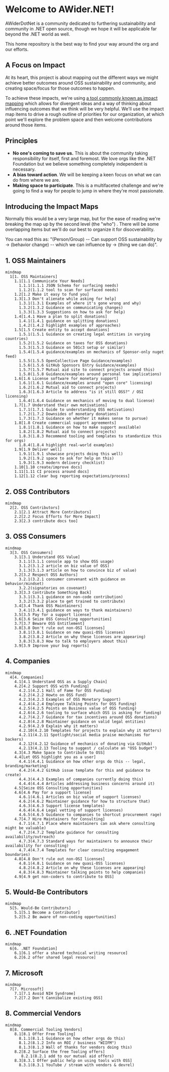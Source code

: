 # Welcome to AWider.NET!

AWiderDotNet is a community dedicated to furthering sustainability and community in .NET open source, though we hope it will be applicable far beyond the .NET world as well.

This home repository is the best way to find your way around the org and our efforts.

## A Focus on Impact

At its heart, this project is about mapping out the different ways we might achieve better outcomes around OSS sustainability and community, and creating space/focus for those outcomes to happen.

To achieve these impacts, we're using [a tool commonly known as impact mapping](https://www.impactmapping.org) which allows for divergent ideas and a way of thinking about influencing outcomes that we think will be very helpful. We'll use the impact map items to drive a rough outline of priorities for our organization, at which point we'll explore the problem space and then welcome contributions around those items.

## Principles

* **No one's coming to save us.** This is about the community taking responsibility for itself, first and foremost. We love orgs like the .NET Foundation but we believe something completely independent is necessary.
* **A bias toward action**. We will be keeping a keen focus on what we can do from where we are.
* **Making space to participate**. This is a multifaceted challenge and we're going to find a way for people to jump in where they're most passionate.

## Introducing the Impact Maps

Normally this would be a very large map, but for the ease of reading we're breaking the map up by the second level (the "who")
. There will be some overlapping items but we'll do our best to organize it for disocverability.

You can read this as: "(Person/Group) -- Can support OSS sustainability by -> (behavior change)  -- which we can influence by -> (thing we can do)".


## 1. OSS Maintainers

```mermaid
mindmap
  1[1. OSS Maintainers]
    1.1[1.1 Communicate Your Needs]
      1.1.1(1.1.1 JSON Schema for surfacing needs)
      1.1.2(1.1.2 tool to scan for surfaced needs)
    1.2[1.2 Make it easy to fund you]
    1.3[1.3 Don't alienate while asking for help]
      1.3.1(1.3.1 Examples of where it's gone wrong and why)
      1.3.2(1.3.2 Guidance on communicating changes)
      1.3.3(1.3.3 Suggestions on how to ask for help)
    1.4[1.4.1 Have a plan to split donations]
      1.4.1(1.4.1 guidance on splitting donations)
      1.4.2(1.4.2 highlight examples of approaches)
    1.5[1.5 Create entity to accept donations]
      1.5.1(1.5.1 Guidance on creating legal entities in varying countries)
      1.5.2(1.5.2 Guidance on taxes for OSS donations)
      1.5.3(1.5.3 Guidance on 501c3 setup or similar)
      1.5.4(1.5.4 guidance/examples on mechanics of Sponsor-only nuget feed)
      1.5.5(1.5.5 OpenCollective Page Guidance/examples)
      1.5.6(1.5.6 GitHub Sponsors Entry Guidance/examples)
      1.5.7(1.5.7 Mutual aid site to connect projects around this)
      1.5.8(1.5.8 Guidance/examples around personal tax implications)
    1.6[1.6 License software for monetary support]
      1.6.1(1.6.1 Guidance/examples around "open core" licensing)
      1.6.2(1.6.2 Mutual aid to connect projects)
      1.6.3(1.6.3 Article to address "is it still OSS?" / OSI licensing)
      1.6.4(1.6.4 Guidance on mechanics of moving to dual license)
    1.7[1.7 Understand their own motivations]
      1.7.1(1.7.1 Guide to understanding OSS motivations)
      1.7.2(1.7.2 Downsides of monetary donations)
      1.7.3(1.7.3 Guidance on whether it makes sense to pursue)
    1.8[1.8 Create commercial support agreements]
      1.8.1(1.8.1 Guidance on how to make support available)
      1.8.2(1.8.2 Mutual aid to connect projects)
      1.8.3(1.8.3 Recommend tooling and templates to standardize this for orgs)
      1.8.4(1.8.4 highlight real-world examples)
    1.9[1.9 Deliver well]
      1.9.1(1.9.1 showcase projects doing this well)
      1.9.2(1.9.2 space to ask for help on this)
      1.9.3(1.9.3 modern delivery checklist)
    1.10[1.10 create/improve docs]
    1.11[1.11 CI process around docs]
    1.12[1.12 clear bug reporting expectations/process]

```

## 2. OSS Contributors

```mermaid
mindmap
  2[2. OSS Contributors]
    2.1[2.1 Attract More Contributors]
    2.2[2.2 Focus Efforts for More Impact]
    2.3[2.3 contribute docs too]
```

## 3. OSS Consumers

```mermaid
mindmap
  3[3. OSS Consumers]
    3.1[3.1 Understand OSS Value]
      3.1.1(3.1.1 console app to show OSS usage)
      3.1.2(3.1.2 article on biz value of OSS)
      3.1.3(3.1.3 article on how to convince biz of value)
    3.2[3.2 Respect OSS Authors]
      3.2.1(3.2.1 consumer convenant with guidance on behavior/mindset)
      3.2.2(signatories on covenant)
    3.3[3.3 Contribute Something Back]
      3.3.1(3.3.1 guidance on non-code contribution)
      3.3.2(3.3.2 place to get trained to contribute)
    3.4[3.4 Thank OSS Maintainers]
      3.4.1(3.4.1 guidance on ways to thank maintainers)
    3.5[3.5 Pay for a support license]
    3.6[3.6 Seize OSS Consulting opportunities]
    3.7[3.7 Beware OSS Entitlement]
    3.8[3.8 Don't rule out non-OSI licenses]
      3.8.1(3.8.1 Guidance on new quasi-OSS licenses)
      3.8.2(3.8.2 Article on why these licenses are appearing)
      3.8.3(3.8.3 How to talk to employers about this)
    3.9[3.9 Improve your bug reports]
```

## 4. Companies

```mermaid
mindmap
  4[4. Companies]
    4.1[4.1 Understand OSS as a Supply Chain]
    4.2[4.2 Support OSS with Funding]
      4.2.1(4.2.1 Hall of Fame for OSS Funding)
      4.2.2(4.2.2 Howto on OSS Fund)
      4.2.3(4.2.3 Examples of OSS Monetary Support)
      4.2.4(4.2.4 Employee Talking Points for OSS Funding)
      4.2.5(4.2.5 Points on Business value of OSS funding)
      4.2.6(4.2.6 tooling to surface which OSS is asking for funding)
      4.2.7(4.2.7 Guidance for tax incentives around OSS donations)
      4.2.8(4.2.8 Maintainer guidance on valid legal entities)
      4.2.9(4.2.9 Explain why it matters)
      4.2.10(4.2.10 Templates for projects to explain why it matters)
      4.2.11(4.2.11 Spotlight/social media praise mechanisms for backers)
      4.2.12(4.2.12 Guidance of mechanics of donating via GitHub)
      4.2.13(4.2.13 Tooling to suggest / calculate an "OSS budget")
    4.3[4.3 Make Space to Contribute to OSS]
    4.4[Let OSS highlight you as a user]
      4.4.1(4.4.1 Guidance on how other orgs do this -- legal, branding/marketing)
      4.4.2(4.4.2 GitHub issue template for this and guidance to create)
      4.4.3(4.4.3 Examples of companies currently doing this)
      4.4.4(4.4.4 Articles addressing business concerns around it)
    4.5[Seize OSS Consulting opportunities]
    4.6[4.6 Pay for a support license]
      4.6.1(4.6.1 Articles on biz value of support licenses)
      4.6.2(4.6.2 Maintainer guidance for how to structure that)
      4.6.3(4.6.3 Support license templates)
      4.6.4(4.6.4 Legal vetting of support licenses)
      4.6.5(4.6.5 Guidance to companies to shortcut procurement rage)
    4.7[4.7 Hire Maintainers for Consulting]
      4.7.1(4.7.1 Place where maintainers can ask where consulting might be valuable)
      4.7.2(4.7.2 Template guidance for consulting availability/outreach)
      4.7.3(4.7.3 Standard ways for maintainers to announce their availability for consulting)
      4.7.4(4.7.4 Templates for clear consulting engagement boundaries)
    4.8[4.8 Don't rule out non-OSI licenses]
      4.8.1(4.8.1 Guidance on new quasi-OSS licenses)
      4.8.2(4.8.2 Article on why these licenses are appearing)
      4.8.3(4.8.3 Maintainer talking points to help companies)
    4.9[4.9 get non-coders to contribute to OSS]

```

## 5. Would-Be Contributors

```mermaid
mindmap
  5[5. Would-Be Contributors]
    5.1[5.1 Become a Contributor]
    5.2[5.2 Be aware of non-coding opportunities]
```

## 6. .NET Foundation

```mermaid
mindmap
  6[6. .NET Foundation]
    6.1[6.1 offer a shared technical writing resource]
    6.2[6.2 offer shared legal resource]
```

## 7. Microsoft

```mermaid
mindmap
  7[7. Microsoft]
    7.1[7.1 Avoid NIH Syndrome]
    7.2[7.2 Don't Cannibalize existing OSS]
```

## 8. Commercial Vendors

```mermaid
mindmap
  8[8. Commercial Tooling Vendors]
    8.1[8.1 Offer Free Tooling]
      8.1.1(8.1.1 Guidance on how other orgs do this)
      8.1.2(8.1.2 Info on ROI / business "WIIFM")
      8.1.3(8.1.3 Wall of thanks for vendors doing this)
    8.2[8.2 Surface the free Tooling offers]
       8.2.1(8.2.1 add to our mutual aid offers)
    8.3[8.3.1 Offer public help on using tools with OSS]
      8.3.1(8.3.1 YouTube / stream with vendors & devrel)
```

